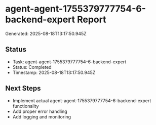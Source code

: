 # agent-agent-1755379777754-6-backend-expert Report

Generated: 2025-08-18T13:17:50.945Z

## Status
- Task: agent-agent-1755379777754-6-backend-expert
- Status: Completed
- Timestamp: 2025-08-18T13:17:50.945Z

## Next Steps
- Implement actual agent-agent-1755379777754-6-backend-expert functionality
- Add proper error handling
- Add logging and monitoring
